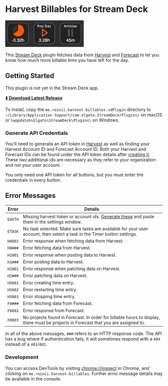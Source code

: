 # Harvest Billables for Stream Deck

![](docs/icons.png)

This [Stream Deck][stream-deck] plugin fetches data from [Harvest][harvest] and [Forecast][forecast]
to let you know how much more billable time you have left for the day.

## Getting Started

This plugin is not yet in the Stream Deck app.

**[:arrow_down: Download Latest Release](https://github.com/reiniiriarios/stream-deck-billables-harvest/releases/latest)**

To install, copy the `me.reinii.harvest-billables.sdPlugin` directory to
`~/Library/Application Support/com.elgato.StreamDeck/Plugins/` on macOS or
`%appdata%\Elgato\StreamDeck\Plugins\` on Windows.

### Generate API Credentials

You'll need to generate an API token in [Harvest][harvest-api] as well
as finding your Harvest Account ID and Forecast Account ID. Both your Harvest and Forecast IDs
can be found under the API token details after [creating it][harvest-api]. These two additional
ids are necessary as they refer to your organization and not your user account.

You only need one API token for all buttons, but you must enter the credentials in every button.

[stream-deck]: https://www.elgato.com/en/welcome-to-stream-deck
[harvest]: https://www.getharvest.com/
[forecast]: https://www.getharvest.com/forecast
[harvest-api]: https://id.getharvest.com/developers

## Error Messages

Error|Details
---|---
`EAUTH`|Missing harvest token or account ids. [Generate these][harvest-api] and paste them in the settings window.
`ETASK`|No task selected. Make sure tasks are available for your user account, then select a task in the Timer button settings.
`H0001`|Error response when fetching data from Harvest.
`H0###`|Error fetching data from Harvest.
`H1001`|Error response when posting data to Harvest.
`H1###`|Error posting data to Harvest.
`H2001`|Error response when patching data on Harvest.
`H2###`|Error patching data on Harvest.
`H5001`|Error creating time entry.
`H5002`|Error restarting time entry.
`H5003`|Error stopping time entry.
`F0###`|Error fetching data from Forecast.
`F0002`|Error response from Forecast.
`F0003`|No projects found in Forecast. In order for billable hours to display, there must be projects in Forecast that you are assigned to.

In all of the above messages, `###` refers to an HTTP response code.
The API has a bug where if authentication fails, it will sometimes respond
with a `404` instead of a `401`/`403`.

### Development

You can access DevTools by visiting [chrome://inspect](chrome://inspect) in Chrome, and clicking on `me.reinii.harvest-billables`. Further error message details may be available in the console.
